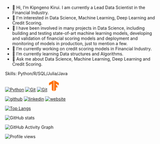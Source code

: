 - 👋 Hi, I’m Kipngeno Kirui. I am currently a Lead Data Scientist in the Financial Industry.
- 👀 I'm interested in Data Science, Machine Learning, Deep Learning and Credit Scoring.
- 🌱 I have been involved in many projects in Data Science, including building and testing state-of-art machine learning models, developing and validation of financial scoring models and deployment and monitoring of models in production, just to mention a few.
- 🔭 I’m currently working on credit scoring models in Financial Industry. 
- 🌱 I’m currently learning Data structures and Algorithms. 
- 💬 Ask me about Data Science, Machine Learning, Deep Learning and Credit Scoring. 

Skills: Python/R/SQL/Julia/Java

<p align="left">
<a href="https://www.python.org/" target="_blank" rel="noreferrer"><img src="https://raw.githubusercontent.com/danielcranney/readme-generator/main/public/icons/skills/python-colored.svg" width="36" height="36" alt="Python" /></a>
<a href="https://git-scm.com/" target="_blank" rel="noreferrer"><img src="https://raw.githubusercontent.com/danielcranney/profileme-dev/main/public/icons/skills/git-colored.svg" width="36" height="36" alt="Git" /></a>
<a href="https://www.r-project.org/" target="_blank" rel="noreferrer"><img src="https://raw.githubusercontent.com/danielcranney/profileme-dev/main/public/icons/skills/rlang-colored.svg" width="36" height="36" alt="Git" /></a>
<a href="https://www.tensorflow.org/" target="_blank" rel="noreferrer"><img src="https://raw.githubusercontent.com/danielcranney/profileme-dev/main/public/icons/skills/tensorflow-colored.svg" width="36" height="36" alt="Git" /></a>

  
</p>

[<img src='https://cdn.jsdelivr.net/npm/simple-icons@3.0.1/icons/github.svg' alt='github' height='40'>](https://github.com/kirui93)  [<img src='https://cdn.jsdelivr.net/npm/simple-icons@3.0.1/icons/linkedin.svg' alt='linkedin' height='40'>](https://www.linkedin.com/in/kipngeno-kirui/)  [<img src='https://cdn.jsdelivr.net/npm/simple-icons@3.0.1/icons/icloud.svg' alt='website' height='40'>](https://kirui93.github.io/about/)  

[![Top Langs](https://github-readme-stats.vercel.app/api/top-langs/?username=kirui93)](https://github.com/anuraghazra/github-readme-stats)

![GitHub stats](https://github-readme-stats.vercel.app/api?username=kirui93&show_icons=true)  

![GitHub Activity Graph](https://activity-graph.herokuapp.com/graph?username=kirui93)  

![Profile views](https://gpvc.arturio.dev/kirui93)  


<!---
kirui93/kirui93 is a ✨ special ✨ repository because its `README.md` (this file) appears on your GitHub profile.
You can click the Preview link to take a look at your changes.
--->
